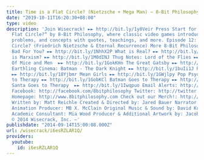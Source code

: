 ```yaml
---
title: Time is a Flat Circle? (Nietzsche + Mega Man) – 8-Bit Philosophy
date: "2019-10-11T16:20:30+08:00"
type: video
description: 'Join Wisecrack! ►► http://bit.ly/1y8Veir Press Start for “Time is a
  Flat Circle?“ by 8-Bit Philosophy, where classic video games introduce famous thinkers,
  problems, and concepts with quotes, teachings, and more. Episode 12: Time is a Flat
  Circle? (Friedrich Nietzsche & Eternal Recurrence) More 8-Bit Philosophy: Is Capitalism
  Bad For You? ►► http://bit.ly/1NhhX2P What is Real? ►► http://bit.ly/1HHC9g1 What
  is Marxism? ►► http://bit.ly/1M0dINJ Thug Notes: Lord of the Flies ►► http://bit.ly/19RhTe0
  Of Mice and Men  ►► http://bit.ly/1GokKHn The Great Gatsby ►► http://bit.ly/1BoYKqs
  Earthling Cinema: Batman - The Dark Knight ►► http://bit.ly/1buIi1J Pulp Fiction
  ►► http://bit.ly/18Yjbmr Mean Girls ►► http://bit.ly/1GWjlpy Pop Psych: Mario Goes
  to Therapy ►► http://bit.ly/1GobKCl Batman Goes to Therapy ►► http://bit.ly/1xhmXCy
  Santa Goes to Therapy  ►► http://bit.ly/1Iwqpuo Email Alerts: http://eepurl.com/3l8qH
  Facebook: http://facebook.com/8bitphilosophy Twitter: http://twitter.com/8bitphilosophy
  Homepage: http://www.8bitphilosophy.com Check out our Merch!: http://www.wisecrack.co/store
  Written by: Matt Reichle Created & Directed by: Jared Bauer Narrator: Nathan Lowe
  Animation Producer: MB X. McClain Original Music & Sound by: David Krystal (http://www.davidkrystalmusic.com)
  Academic Consultant: Mia Wood Producer & Additional Artwork by: Jacob S. Salamon
  © 2014 Wisecrack, Inc. –'
publishdate: "2014-09-14T15:00:08.000Z"
url: /wisecrack/i6esRZLAR1Q/
providers:
  youtube:
    id: i6esRZLAR1Q
---
```


